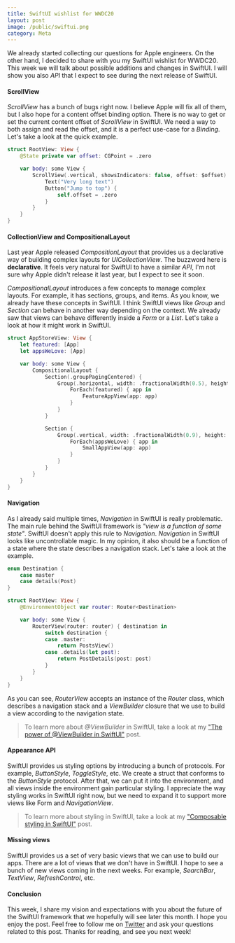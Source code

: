 ```yaml
---
title: SwiftUI wishlist for WWDC20
layout: post
image: /public/swiftui.png
category: Meta
---
```


We already started collecting our questions for Apple engineers. On the other hand, I decided to share with you my SwiftUI wishlist for WWDC20. This week we will talk about possible additions and changes in SwiftUI. I will show you also *API* that I expect to see during the next release of SwiftUI.

#### ScrollView
*ScrollView* has a bunch of bugs right now. I believe Apple will fix all of them, but I also hope for a content offset binding option. There is no way to get or set the current content offset of *ScrollView* in SwiftUI. We need a way to both assign and read the offset, and it is a perfect use-case for a *Binding*. Let's take a look at the quick example.

```swift
struct RootView: View {
    @State private var offset: CGPoint = .zero

    var body: some View {
        ScrollView(.vertical, showsIndicators: false, offset: $offset) {
            Text("Very long text")
            Button("Jump to top") {
                self.offset = .zero
            }
        }
    }
}
```

#### CollectionView and CompositionalLayout
Last year Apple released *CompositionLayout* that provides us a declarative way of building complex layouts for *UICollectionView*. The buzzword here is **declarative**. It feels very natural for SwiftUI to have a similar *API*, I'm not sure why Apple didn't release it last year, but I expect to see it soon. 

*CompositionalLayout* introduces a few concepts to manage complex layouts. For example, it has sections, groups, and items. As you know, we already have these concepts in SwiftUI. I think SwiftUI views like *Group* and *Section* can behave in another way depending on the context. We already saw that views can behave differently inside a *Form* or a *List*. Let's take a look at how it might work in SwiftUI.

```swift
struct AppStoreView: View {
    let featured: [App]
    let appsWeLove: [App]

    var body: some View {
        CompositionalLayout {
            Section(.groupPagingCentered) {
                Group(.horizontal, width: .fractionalWidth(0.5), height: .fractionalHeight(0.5)) {
                    ForEach(featured) { app in
                        FeatureAppView(app: app)
                    }
                }
            }

            Section {
                Group(.vertical, width: .fractionalWidth(0.9), height: .estimated(200)) {
                    ForEach(appsWeLove) { app in
                        SmallAppView(app: app)
                    }
                }
            }
        }
    }
}
```

#### Navigation
As I already said multiple times, *Navigation* in SwiftUI is really problematic. The main rule behind the SwiftUI framework is *"view is a function of some state"*. SwiftUI doesn't apply this rule to *Navigation*. *Navigation* in SwiftUI looks like uncontrollable magic. In my opinion, it also should be a function of a state where the state describes a navigation stack. Let's take a look at the example.

```swift
enum Destination {
    case master
    case details(Post)
}

struct RootView: View {
    @EnvironmentObject var router: Router<Destination>

    var body: some View {
        RouterView(router: router) { destination in
            switch destination {
            case .master:
                return PostsView()
            case .details(let post):
                return PostDetails(post: post)
            }
        }
    }
}
```

As you can see, *RouterView* accepts an instance of the *Router* class, which describes a navigation stack and a *ViewBuilder* closure that we use to build a view according to the navigation state.

> To learn more about *@ViewBuilder* in SwiftUI, take a look at my ["The power of @ViewBuilder in SwiftUI"](/2019/12/18/the-power-of-viewbuilder-in-swiftui/) post.

#### Appearance API
SwiftUI provides us styling options by introducing a bunch of protocols. For example, *ButtonStyle*, *ToggleStyle*, etc. We create a struct that conforms to the *ButtonStyle* protocol. After that, we can put it into the environment, and all views inside the environment gain particular styling. I appreciate the way styling works in SwiftUI right now, but we need to expand it to support more views like Form and *NavigationView*.

> To learn more about styling in SwiftUI, take a look at my ["Composable styling in SwiftUI"](/2019/08/28/composable-styling-in-swiftui/) post.

#### Missing views
SwiftUI provides us a set of very basic views that we can use to build our apps. There are a lot of views that we don't have in SwiftUI. I hope to see a bunch of new views coming in the next weeks. For example, *SearchBar*, *TextView*, *RefreshControl*, etc.

#### Conclusion
This week, I share my vision and expectations with you about the future of the SwiftUI framework that we hopefully will see later this month. I hope you enjoy the post. Feel free to follow me on [Twitter](https://twitter.com/mecid) and ask your questions related to this post. Thanks for reading, and see you next week!